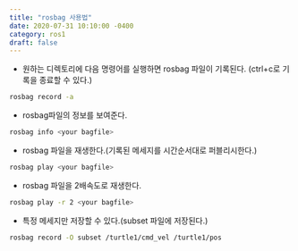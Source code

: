 ```yaml
---
title: "rosbag 사용법"
date: 2020-07-31 10:10:00 -0400
category: ros1
draft: false
---
```


- 원하는 디렉토리에 다음 명령어를 실행하면 rosbag 파일이 기록된다. (ctrl+c로 기록을 종료할 수 있다.)

```bash
rosbag record -a
```

- rosbag파일의 정보를 보여준다.

```bash
rosbag info <your bagfile>
```

- rosbag 파일을 재생한다.(기록된 메세지를 시간순서대로 퍼블리시한다.)

```bash
rosbag play <your bagfile>
```

- rosbag 파일을 2배속도로 재생한다.

```bash
rosbag play -r 2 <your bagfile>
```

- 특정 메세지만 저장할 수 있다.(subset 파일에 저장된다.)

```bash
rosbag record -O subset /turtle1/cmd_vel /turtle1/pos
```

